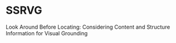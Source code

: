 # SSRVG
Look Around Before Locating: Considering Content and Structure Information for Visual Grounding
